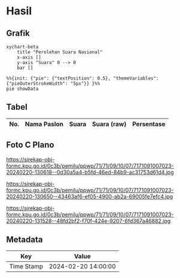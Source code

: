 # Hasil

## Grafik

```mermaid
xychart-beta
    title "Perolehan Suara Nasional"
    x-axis []
    y-axis "Suara" 0 --> 0
    bar []
```

```mermaid
%%{init: {"pie": {"textPosition": 0.5}, "themeVariables": {"pieOuterStrokeWidth": "5px"}} }%%
pie showData
```

## Tabel

| No. | Nama Paslon | Suara | Suara (raw) | Persentase |
|:--- |:----------- | -----:| -----------:| ----------:|


[p-1]: https://github.com/gigit-pemilu/pemilu-2024/blob/main/pilpres/hitung-suara/sub/71-sulawesi-utara/sub/71-kota-manado/sub/09-malalayang/sub/1007-malalayang-dua/sub/023-tps/sub/paslon-1.txt
[p-2]: https://github.com/gigit-pemilu/pemilu-2024/blob/main/pilpres/hitung-suara/sub/71-sulawesi-utara/sub/71-kota-manado/sub/09-malalayang/sub/1007-malalayang-dua/sub/023-tps/sub/paslon-2.txt
[p-3]: https://github.com/gigit-pemilu/pemilu-2024/blob/main/pilpres/hitung-suara/sub/71-sulawesi-utara/sub/71-kota-manado/sub/09-malalayang/sub/1007-malalayang-dua/sub/023-tps/sub/paslon-3.txt

## Foto C Plano

https://sirekap-obj-formc.kpu.go.id/0c3b/pemilu/ppwp/71/71/09/10/07/7171091007023-20240220-130618--0d30a5a4-b5fd-46ed-84b9-ac31753d61d4.jpg

https://sirekap-obj-formc.kpu.go.id/0c3b/pemilu/ppwp/71/71/09/10/07/7171091007023-20240220-130650--43463af6-ef05-4900-ab2a-69005fe7efc4.jpg

https://sirekap-obj-formc.kpu.go.id/0c3b/pemilu/ppwp/71/71/09/10/07/7171091007023-20240220-131528--48fd2bf2-f70f-424e-9207-6fd367a46882.jpg


## Metadata

| Key        | Value               |
| ---------- | ------------------- |
| Time Stamp | 2024-02-20 14:00:00 |




